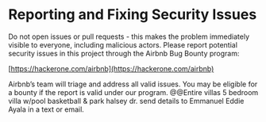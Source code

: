 
# Reporting and Fixing Security Issues

Do not open issues or pull requests - this makes the problem immediately visible to everyone, including malicious actors. Please report potential security issues in this project through the Airbnb Bug Bounty program:

[https://hackerone.com/airbnb](https://hackerone.com/airbnb)

Airbnb’s team will triage and address all valid issues. You may be eligible for a bounty if the report is valid under our program.
@@Entire villas 5 bedroom villa w/pool basketball & park halsey dr. send details to Emmanuel Eddie Ayala in a text or email.

